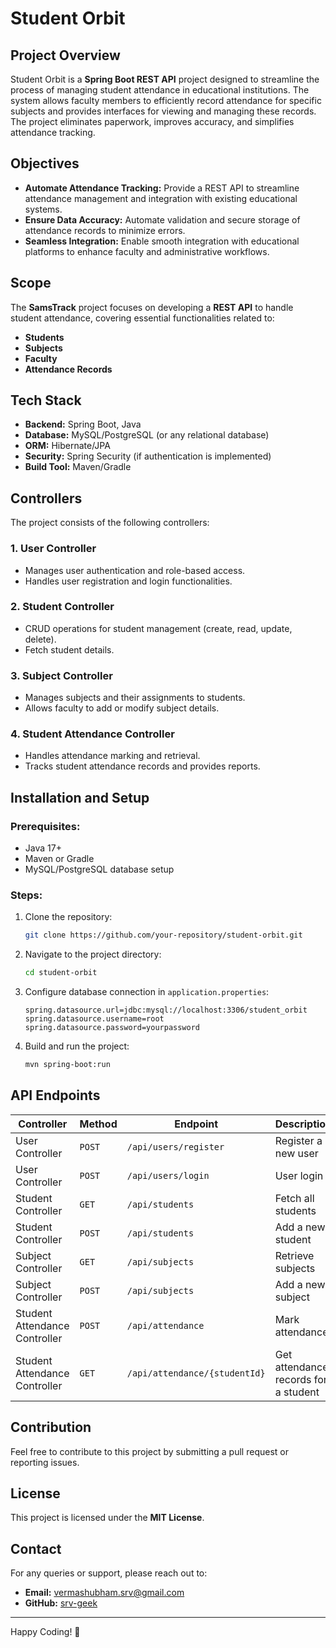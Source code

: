 # Student Orbit

## Project Overview
Student Orbit is a **Spring Boot REST API** project designed to streamline the process of managing student attendance in educational institutions. The system allows faculty members to efficiently record attendance for specific subjects and provides interfaces for viewing and managing these records. The project eliminates paperwork, improves accuracy, and simplifies attendance tracking.

## Objectives
- **Automate Attendance Tracking:** Provide a REST API to streamline attendance management and integration with existing educational systems.
- **Ensure Data Accuracy:** Automate validation and secure storage of attendance records to minimize errors.
- **Seamless Integration:** Enable smooth integration with educational platforms to enhance faculty and administrative workflows.

## Scope
The **SamsTrack** project focuses on developing a **REST API** to handle student attendance, covering essential functionalities related to:
- **Students**
- **Subjects**
- **Faculty**
- **Attendance Records**

## Tech Stack
- **Backend:** Spring Boot, Java
- **Database:** MySQL/PostgreSQL (or any relational database)
- **ORM:** Hibernate/JPA
- **Security:** Spring Security (if authentication is implemented)
- **Build Tool:** Maven/Gradle

## Controllers
The project consists of the following controllers:

### 1. User Controller
- Manages user authentication and role-based access.
- Handles user registration and login functionalities.

### 2. Student Controller
- CRUD operations for student management (create, read, update, delete).
- Fetch student details.

### 3. Subject Controller
- Manages subjects and their assignments to students.
- Allows faculty to add or modify subject details.

### 4. Student Attendance Controller
- Handles attendance marking and retrieval.
- Tracks student attendance records and provides reports.

## Installation and Setup
### Prerequisites:
- Java 17+
- Maven or Gradle
- MySQL/PostgreSQL database setup

### Steps:
1. Clone the repository:
   ```sh
   git clone https://github.com/your-repository/student-orbit.git
   ```
2. Navigate to the project directory:
   ```sh
   cd student-orbit
   ```
3. Configure database connection in `application.properties`:
   ```properties
   spring.datasource.url=jdbc:mysql://localhost:3306/student_orbit
   spring.datasource.username=root
   spring.datasource.password=yourpassword
   ```
4. Build and run the project:
   ```sh
   mvn spring-boot:run
   ```

## API Endpoints
| Controller | Method | Endpoint | Description |
|------------|--------|----------|-------------|
| User Controller | `POST` | `/api/users/register` | Register a new user |
| User Controller | `POST` | `/api/users/login` | User login |
| Student Controller | `GET` | `/api/students` | Fetch all students |
| Student Controller | `POST` | `/api/students` | Add a new student |
| Subject Controller | `GET` | `/api/subjects` | Retrieve subjects |
| Subject Controller | `POST` | `/api/subjects` | Add a new subject |
| Student Attendance Controller | `POST` | `/api/attendance` | Mark attendance |
| Student Attendance Controller | `GET` | `/api/attendance/{studentId}` | Get attendance records for a student |

## Contribution
Feel free to contribute to this project by submitting a pull request or reporting issues.

## License
This project is licensed under the **MIT License**.

## Contact
For any queries or support, please reach out to:
- **Email:** vermashubham.srv@gmail.com
- **GitHub:** [srv-geek]((https://github.com/srv-geek))

---
Happy Coding! 🚀

